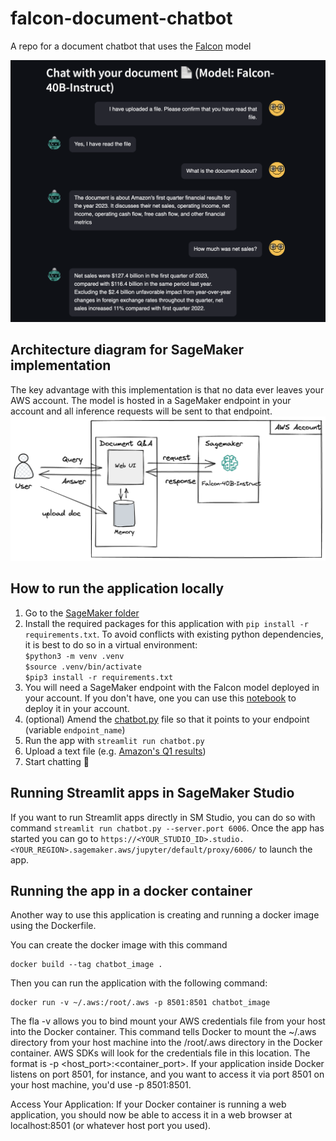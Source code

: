 # falcon-document-chatbot
A repo for a document chatbot that uses the [Falcon](https://huggingface.co/tiiuae/falcon-40b-instruct) model

![alt text](assets/chat_falcon.png)

## Architecture diagram for SageMaker implementation
The key advantage with this implementation is that no data ever leaves your AWS account. The model is hosted in a SageMaker endpoint in your account and all inference requests will be sent to that endpoint.
![alt text](assets/arch.png)


## How to run the application locally
1. Go to the [SageMaker folder](src/sagemaker)
2. Install the required packages for this application with `pip install -r requirements.txt`. To avoid conflicts with existing python dependencies, it is best to do so in a virtual environment:   
  `$python3 -m venv .venv`    
  `$source .venv/bin/activate`  
  `$pip3 install -r requirements.txt`  
3. You will need a SageMaker endpoint with the Falcon model deployed in your account. If you don't have, one you can use this [notebook](deploy_falcon-40b-instruct.ipynb) to deploy it in your account.
4. (optional) Amend the [chatbot.py](chatbot.py) file so that it points to your endpoint (variable `endpoint_name`)
5. Run the app with `streamlit run chatbot.py`
6. Upload a text file (e.g. [Amazon's Q1 results](assets/amazon_q1_2023.txt))
7. Start chatting 🤗


## Running Streamlit apps in SageMaker Studio
If you want to run Streamlit apps directly in SM Studio, you can do so with command `streamlit run chatbot.py --server.port 6006`. Once the app has started you can go to `https://<YOUR_STUDIO_ID>.studio.<YOUR_REGION>.sagemaker.aws/jupyter/default/proxy/6006/` to launch the app.


## Running the app in a docker container
Another way to use this application is creating and running a docker image using the Dockerfile.

You can create the docker image with this command

```
docker build --tag chatbot_image .
```

Then you can run the application with the following command:

```
docker run -v ~/.aws:/root/.aws -p 8501:8501 chatbot_image
```
The fla -v allows you to bind mount your AWS credentials file from your host into the Docker container. This command tells Docker to mount the ~/.aws directory from your host machine into the /root/.aws directory in the Docker container. AWS SDKs will look for the credentials file in this location.
The format is -p <host_port>:<container_port>. If your application inside Docker listens on port 8501, for instance, and you want to access it via port 8501 on your host machine, you'd use -p 8501:8501.

Access Your Application:
If your Docker container is running a web application, you should now be able to access it in a web browser at localhost:8501 (or whatever host port you used).
